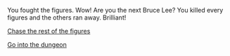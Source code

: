 You fought the figures. Wow! Are you the next Bruce Lee? You killed every figures and the others ran away. Brilliant!

[Chase the rest of the figures](#)

[Go into the dungeon](#)